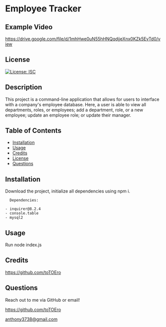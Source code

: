 
  # Employee Tracker

  
  ## Example Video
  
  https://drive.google.com/file/d/1mhHwe0uN55hHNQqdjjeXnx0KZk5EvTd0/view
  
  ## License

  [![License: ISC](https://img.shields.io/badge/License-ISC-blue.svg)](https://opensource.org/licenses/ISC)
  
  

  ## Description

  This project is a command-line application that allows for users to interface with a company's employee database. Here, a user is able to view all departments, roles, or employees; add a department, role, or a new employee; update an employee role; or update their manager.

  ## Table of Contents 

  
  - [Installation](#installation)
  - [Usage](#usage)
  - [Credits](#credits)
  - [License](#license)   
  - [Questions](#questions)
  

  ## Installation

  Download the project, initialize all dependencies using npm i. 

      Dependencies:

    - inquirer@8.2.4
    - console.table
    - mysql2


  ## Usage

  Run node index.js
  

  ## Credits

  https://github.com/toTOEro 
  
  ## Questions
  
  Reach out to me via GitHub or email! 

  https://github.com/toTOEro

  anthony3738@gmail.com
  
  